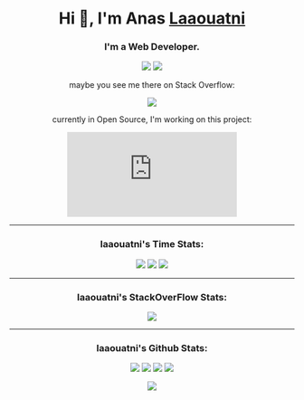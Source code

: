 <!--Hi, I’m @Laaouatni-->
<div align="center">

<h1 align="center">Hi 👋, I'm Anas <a href="https://github.com/Laaouatni" target="_blank">Laaouatni</a></h1>

<h3 align="center">I'm a Web Developer.</h3>

<!--<p align="center">🕐 I Recently Found Out <u>FreeCodeCamp</u><br> ✅ So in September, I Finally Started...<br>👨‍💻Trying to Create Mini-Projects and Doing Courses, Read Documentation or Watching Programming Videos on Youtube!</p>-->
  
![](https://komarev.com/ghpvc/?username=laaouatni&label=Profile%20views&color=0e75b6&style=flat)
![](https://wakatime.com/badge/user/350b968c-4c68-4401-ad27-cb1cae388bbf.svg)

maybe you see me there on Stack Overflow:

![](https://stackoverflow.com/users/flair/17716837.png)

currently in Open Source, I'm working on this project:

<a href="https://github.com/Gcode/gcode.js">
  
 <!-- ![Readme Card](https://github-readme-stats.vercel.app/api/pin/?username=laaouatni&repo=gcode.js) -->
 
 ![](https://opengraph.githubassets.com/d4342d9bcd51aa7d2d13b096f76fdb9e10b3e7fcd630173501fce468c555b7bb/gcodeJS/Gcode.js)
 
  
  </a>  

<hr>

<h3 align="center">laaouatni's Time Stats:</h3>

![](https://wakatime.com/share/@Laaouatni/a7e54b2f-a801-4859-bffd-23f974a5a41a.png)
![](https://github-readme-stats.vercel.app/api/wakatime?username=laaouatni)
![](https://wakatime.com/share/@350b968c-4c68-4401-ad27-cb1cae388bbf/03bae6f1-10e9-4f3a-b167-02ec71c4efc5.png)

<hr>

<h3 align="center">laaouatni's StackOverFlow Stats:</h3>

![](https://stackoverflow-card.vercel.app/?userID=17716837&theme=stackoverflow-light)

<hr>

<h3 align="center">
laaouatni's Github Stats:
</h3>

![](https://github-readme-stats.vercel.app/api?username=Laaouatni&show_icons=true&hide_border=true)
![](https://github-profile-trophy.vercel.app/?username=Laaouatni)
![](https://activity-graph.herokuapp.com/graph?username=Laaouatni&theme=react-dark)
![](https://github-readme-streak-stats.herokuapp.com/?user=Laaouatni&theme=dark)

<!---
Laaouatni/Laaouatni is a ✨ special ✨ repository because its `README.md` (this file) appears on your GitHub profile.
You can click the Preview link to take a look at your changes.
--->

![](https://visitor-badge.glitch.me/badge?page_id=Laaouatni)

</div>

